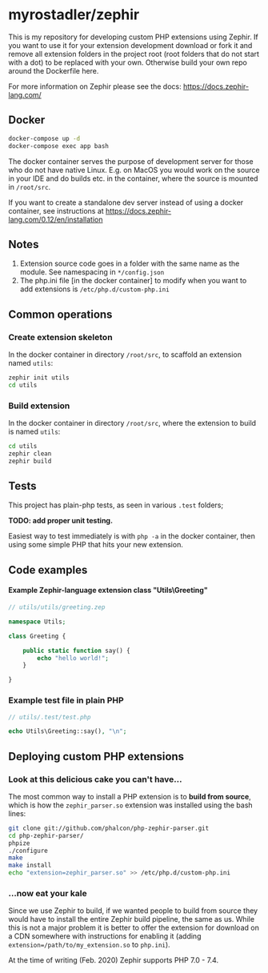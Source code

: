 # myrostadler/zephir

This is my repository for developing custom PHP extensions using Zephir. 
If you want to use it for your extension development download or fork it and remove all extension folders in the project root 
(root folders that do not start with a dot) to be replaced with your own. Otherwise build your own repo around the Dockerfile here. 

For more information on Zephir please see the docs: https://docs.zephir-lang.com/

## Docker

```bash
docker-compose up -d
docker-compose exec app bash
```

The docker container serves the purpose of development server for those who do not have native Linux.
E.g. on MacOS you would work on the source in your IDE and do builds etc. in the container, where the source is mounted in `/root/src`.

If you want to create a standalone dev server instead of using a docker container, see instructions at 
https://docs.zephir-lang.com/0.12/en/installation


## Notes

1. Extension source code goes in a folder with the same name as the module. See namespacing in `*/config.json`
1. The php.ini file [in the docker container] to modify when you want to add extensions is `/etc/php.d/custom-php.ini`

## Common operations

### Create extension skeleton

In the docker container in directory `/root/src`, to scaffold an extension named `utils`:

```bash
zephir init utils
cd utils
```

### Build extension

In the docker container in directory `/root/src`, where the extension to build is named `utils`:

```bash
cd utils
zephir clean
zephir build
```

## Tests

This project has plain-php tests, as seen in various `.test` folders; 

**TODO: add proper unit testing.**

Easiest way to test immediately is with `php -a` in the docker container, then using some simple PHP that hits your new extension.

## Code examples

#### Example Zephir-language extension class "Utils\Greeting"

```php
// utils/utils/greeting.zep

namespace Utils;

class Greeting {

    public static function say() {
        echo "hello world!";
    }

}
```

### Example test file in plain PHP

```php
// utils/.test/test.php

echo Utils\Greeting::say(), "\n";
```

## Deploying custom PHP extensions

### Look at this delicious cake you can't have...

The most common way to install a PHP extension is to **build from source**, 
which is how the `zephir_parser.so` extension was installed using the bash lines:

```bash
git clone git://github.com/phalcon/php-zephir-parser.git
cd php-zephir-parser/
phpize
./configure
make
make install
echo "extension=zephir_parser.so" >> /etc/php.d/custom-php.ini
```

### ...now eat your kale

Since we use Zephir to build, if we wanted people to build from source they would have to install the entire Zephir build pipeline, the same as us. 
While this is not a major problem it is better to offer the extension for download on a CDN somewhere 
with instructions for enabling it (adding `extension=/path/to/my_extension.so` to `php.ini`).

At the time of writing (Feb. 2020) Zephir supports PHP 7.0 - 7.4.

